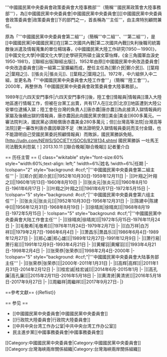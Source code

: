'''中國國民黨中央委員會政策委員會大陸事務部'''（簡稱'''國民黨政策會大陸事務部'''），為[[中國國民黨中央委員會|中國國民黨中央委員會]][[中國國民黨中央委員會政策委員會|政策委員會]]下的部門之一，首長稱為'''主任'''，由主席特別顧問兼任。

原為「'''中國國民黨中央委員會第二組'''」（簡稱'''中二組'''、'''第二組'''），是[[中國國民黨|中國國民黨]]在[[第二次國共內戰|第二次國共內戰]]失利後職司統籌敵後派遣及情報蒐集的單位<ref>楊瑞春，《中國國民黨大陸工作研究(1950－1990)》，[[中國文化大學|中國文化大學]]史學研究所碩士論文</ref><ref>覃怡輝，《金三角國軍血淚史 1950-1981》，[[聯經出版|聯經出版]]</ref>，1952年由原[[中國國民黨中央改造委員會|中央改造委員會]]政一組第二室擴編而成，歷任主任為[[鄭介民|鄭介民]]、[[葉翔之|葉翔之]]、[[張炎元|張炎元]]、[[葉翔之|葉翔之]]。1972年，中六組併入中二組，並更名為「'''中國國民黨中央委員會大陸工作會'''」（簡稱'''陸工會'''）。2000年，再整併為「中國國民黨中央委員會政策委員會大陸事務部」。

1989年[[六四天安門事件|六四天安門事件]]後，陸工會[[情報員|情報員]]潛入大陸地區進行情報工作，但被在台黨工出賣，共有17人在[[北京|北京]]地區遭到大陸公安單位逮捕入獄；陸工會在台灣的負責人[[唐亦農|唐亦農]]為此接濟入獄情報員的家屬及後續出獄的情報員，唐亦農因此向國民黨求償[[美金|美金]]600多萬元。一審法院判決，國民黨必須賠償唐亦農美金280多萬元；但[[台灣高等法院|台灣高等法院]]更一審改判唐亦農因舉證不足（無法證明受入獄情報員委託而支付金錢，也不能證明自己受國民黨委託照顧情報員）而敗訴，國民黨勝訴免賠。<REF>[http://udn.com/NEWS/SOCIETY/SOC6/8218134.shtml 國民黨勝訴 一吐馬王司法戰失利怨氣！] 2013.10.11 [[聯合晚報|聯合晚報]] 記者董介白</REF>

== 历任主管 ==
{| class="wikitable" style="font-size:60%  style="width:60%;text-align: left;"
!width=6%|姓名
!width=6%|任期
|-
!colspan="2" style="background: #ccf;"|'''中國國民黨中央委員會第二組主任'''
|-
|[[郑介民|郑介民]]||1952年10月30日-1959年12月11日
|-
|[[叶翔之|叶翔之]]||1960年1月13日-1960年8月10日
|-
|[[张炎元|张炎元]]||1960年8月10日-1961年6月17日
|-
|[[叶翔之|叶翔之]]||1961年6月17日-1972年5月15日
|-
!colspan="5" style="background: #ccf;"|'''中國國民黨中央委員會第六组主任'''
|-
|[[张炎元|张炎元]]||1952年10月30日-1956年12月31日
|-
|[[陈建中|陈建中]]||1956年12月31日-1968年8月19日
|-
|[[徐晴岚|徐晴岚]]||1968年8月19日-1972年5月15日
|-
!colspan="5" style="background: #ccf;"|'''中國國民黨中央委員會大陆工作會主任'''
|-
|[[徐晴岚|徐晴岚]]||1972年5月15日-1976年11月24日
|-
|[[毛敬希|毛敬希]]||1976年11月24日-1979年2月7日
|-
|[[白万祥|白万祥]]||1979年2月7日-1986年6月4日
|-
|[[萧昌乐|萧昌乐]]||1986年6月4日-1989年12月27日
|-
|[[郑心雄|郑心雄]]||1989年12月27日-1991年12月9日
|-
|[[萧行易|萧行易]]||1991年12月9日-1993年4月21日
|-
|[[黄耀羽|黄耀羽]]||1993年4月21日-1998年2月4日
|-
|[[张荣恭|张荣恭]]||1998年2月4日-2000年
|-
!colspan="5" style="background: #ccf;"|'''中國國民黨中央委員會大陆事务部主任'''
|-
|[[张荣恭|张荣恭]]||2000年-2011年1月31日
|-
|[[高辉|高辉]]||2011年1月31日-2014年2月12日
|-
|[[桂宏诚|桂宏诚]]||2014年6月-2015年1月
|-
|[[高孔廉|高孔廉]]||2015年2月11日-2016年5月18日
|-
|[[黄清贤|黄清贤]]||2016年5月18日-2017年9月27日
|-
|[[周繼祥|周繼祥]]||2017年9月27日-
|}

==參考文獻==
{{Reflist}}

== 参见 ==
* [[中國國民黨中央委員會|中國國民黨中央委員會]]
* [[行政院大陸委員會|行政院大陸委員會]]
* [[中共中央台湾工作办公室|中共中央台湾工作办公室]]
* 民主進步黨[[中國事務委員會|中國事務委員會]]

[[Category:中國國民黨中央委員會|Category:中國國民黨中央委員會]]
[[Category:台灣海峽兩岸關係組織|Category:台灣海峽兩岸關係組織]]